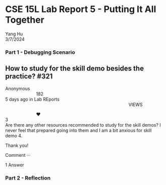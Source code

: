 # CSE 15L Lab Report 5 - Putting It All Together

Yang Hu  
3/7/2024  

### Part 1 - Debugging Scenario
## How to study for the skill demo besides the practice? #321
Anonymous                                     182  
5 days ago in Lab REports                              VIEWS  

       ❤  
          3  
Are there any other resources recommended to study for the skill demos? I never feel that prepared going into them and I am a bit anxious for skill demo 4.  

Thank you!  

Comment ···  

1 Answer
### Part 2 - Reflection
